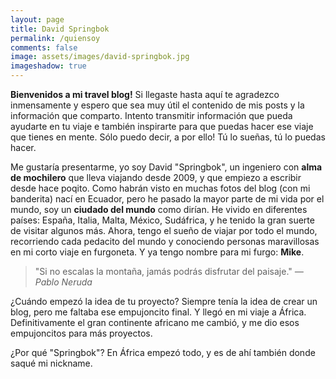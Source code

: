 ```yaml
---
layout: page
title: David Springbok 
permalink: /quiensoy
comments: false
image: assets/images/david-springbok.jpg
imageshadow: true
---
```


**Bienvenidos a mi travel blog!**  Si llegaste hasta aquí te agradezco inmensamente y espero que sea muy útil el contenido de mis posts y la información que comparto. Intento transmitir información que pueda ayudarte en tu viaje e también inspirarte para que puedas hacer ese viaje que tienes en mente. Sólo puedo decir, a por ello! Tú lo sueñas, tú lo puedas hacer.

Me gustaría presentarme, yo soy David "Springbok", un ingeniero con **alma de mochilero** que lleva viajando desde 2009, y que empiezo a escribir desde hace poqito. Como habrán visto en muchas fotos del blog (con mi banderita) nací en Ecuador, pero he pasado la mayor parte de mi vida por el mundo, soy un **ciudado del mundo** como dirían. He vivido en diferentes países: España, Italia, Malta, México, Sudáfrica, y he tenido la gran suerte de visitar algunos más. Ahora, tengo el sueño de viajar por todo el mundo, recorriendo cada pedacito del mundo y conociendo personas maravillosas en mi corto viaje en furgoneta. Y ya tengo nombre para mi furgo: **Mike**.

> "Si no escalas la montaña, jamás podrás disfrutar del paisaje." <cite>— Pablo Neruda</cite>

¿Cuándo empezó la idea de tu proyecto? Siempre tenía la idea de crear un blog, pero me faltaba ese empujoncito final. Y llegó en mi viaje a África. Definitivamente el gran continente africano me cambió, y me dio esos empujoncitos para más proyectos.

¿Por qué "Springbok"? En África empezó todo, y es de ahí también donde saqué mi nickname. 





